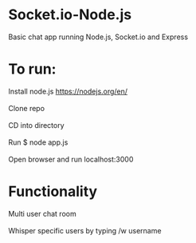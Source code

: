 # Socket.io-Node.js
Basic chat app running Node.js, Socket.io and Express

# To run: 
Install node.js https://nodejs.org/en/ <br /><br />
Clone repo <br /><br />
CD into directory <br /><br />
Run $ node app.js <br /><br />
Open browser and run localhost:3000

# Functionality
Multi user chat room <br /><br />
Whisper specific users by typing /w username
